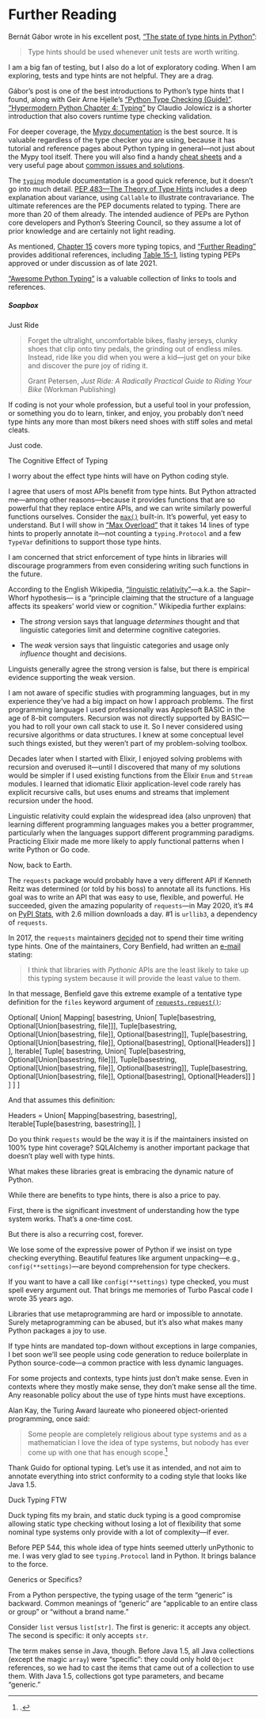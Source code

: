 # Further Reading

Bernát Gábor wrote in his excellent post, [“The state of type hints in Python”](https://fpy.li/8-41):

> Type hints should be used whenever unit tests are worth writing.

I am a big fan of testing, but I also do a lot of exploratory coding. When I am exploring, tests and type hints are not helpful. They are a drag.

Gábor’s post is one of the best introductions to Python’s type hints that I found, along with Geir Arne Hjelle’s [“Python Type Checking (Guide)”](https://fpy.li/8-42). [“Hypermodern Python Chapter 4: Typing”](https://fpy.li/8-43) by Claudio Jolowicz is a shorter introduction that also covers runtime type checking validation.

For deeper coverage, the [Mypy documentation](https://fpy.li/8-44) is the best source. It is valuable regardless of the type checker you are using, because it has tutorial and reference pages about Python typing in general—not just about the Mypy tool itself. There you will also find a handy [cheat sheets](https://fpy.li/8-45) and a very useful page about [common issues and solutions](https://fpy.li/8-46).

The [`typing`](https://fpy.li/typing) module documentation is a good quick reference, but it doesn’t go into much detail. [PEP 483—The Theory of Type Hints](https://fpy.li/pep483) includes a deep explanation about variance, using `Callable` to illustrate contravariance. The ultimate references are the PEP documents related to typing. There are more than 20 of them already. The intended audience of PEPs are Python core developers and Python’s Steering Council, so they assume a lot of prior knowledge and are certainly not light reading.

As mentioned, [Chapter 15](ch15.html#more_types_ch) covers more typing topics, and [“Further Reading”](ch15.html#more_type_hints_further_sec) provides additional references, including [Table 15-1](ch15.html#typing_peps_tbl), listing typing PEPs approved or under discussion as of late 2021.

[“Awesome Python Typing”](https://fpy.li/8-47) is a valuable collection of links to tools and references.

##### Soapbox

Just Ride

> Forget the ultralight, uncomfortable bikes, flashy jerseys, clunky shoes that clip onto tiny pedals, the grinding out of endless miles. Instead, ride like you did when you were a kid—just get on your bike and discover the pure joy of riding it.
> 
> Grant Petersen, _Just Ride: A Radically Practical Guide to Riding Your Bike_ (Workman Publishing)

If coding is not your whole profession, but a useful tool in your profession, or something you do to learn, tinker, and enjoy, you probably don’t need type hints any more than most bikers need shoes with stiff soles and metal cleats.

Just code.

The Cognitive Effect of Typing

I worry about the effect type hints will have on Python coding style.

I agree that users of most APIs benefit from type hints. But Python attracted me—among other reasons—because it provides functions that are so powerful that they replace entire APIs, and we can write similarly powerful functions ourselves. Consider the [`max()`](https://fpy.li/8-48) built-in. It’s powerful, yet easy to understand. But I will show in [“Max Overload”](ch15.html#max_overload_sec) that it takes 14 lines of type hints to properly annotate it—not counting a `typing.Protocol` and a few `TypeVar` definitions to support those type hints.

I am concerned that strict enforcement of type hints in libraries will discourage programmers from even considering writing such functions in the future.

According to the English Wikipedia, [“linguistic relativity”](https://fpy.li/8-49)—a.k.a. the Sapir–Whorf hypothesis— is a “principle claiming that the structure of a language affects its speakers’ world view or cognition.” Wikipedia further explains:

- The _strong_ version says that language _determines_ thought and that linguistic categories limit and determine cognitive categories.
    
- The _weak_ version says that linguistic categories and usage only _influence_ thought and decisions.
    

Linguists generally agree the strong version is false, but there is empirical evidence supporting the weak version.

I am not aware of specific studies with programming languages, but in my experience they’ve had a big impact on how I approach problems. The first programming language I used professionally was Applesoft BASIC in the age of 8-bit computers. Recursion was not directly supported by BASIC—you had to roll your own call stack to use it. So I never considered using recursive algorithms or data structures. I knew at some conceptual level such things existed, but they weren’t part of my problem-solving toolbox.

Decades later when I started with Elixir, I enjoyed solving problems with recursion and overused it—until I discovered that many of my solutions would be simpler if I used existing functions from the Elixir `Enum` and `Stream` modules. I learned that idiomatic Elixir application-level code rarely has explicit recursive calls, but uses enums and streams that implement recursion under the hood.

Linguistic relativity could explain the widespread idea (also unproven) that learning different programming languages makes you a better programmer, particularly when the languages support different programming paradigms. Practicing Elixir made me more likely to apply functional patterns when I write Python or Go code.

Now, back to Earth.

The `requests` package would probably have a very different API if Kenneth Reitz was determined (or told by his boss) to annotate all its functions. His goal was to write an API that was easy to use, flexible, and powerful. He succeeded, given the amazing popularity of `requests`—in May 2020, it’s #4 on [PyPI Stats](https://fpy.li/8-50), with 2.6 million downloads a day. #1 is `urllib3`, a dependency of `requests`.

In 2017, the `requests` maintainers [decided](https://fpy.li/8-51) not to spend their time writing type hints. One of the maintainers, Cory Benfield, had written an [e-mail](https://fpy.li/8-52) stating:

> I think that libraries with _Pythonic_ APIs are the least likely to take up this typing system because it will provide the least value to them.

In that message, Benfield gave this extreme example of a tentative type definition for the `files` keyword argument of [`requests.request()`](https://fpy.li/8-53):

Optional[
  Union[
    Mapping[
      basestring,
      Union[
        Tuple[basestring, Optional[Union[basestring, file]]],
        Tuple[basestring, Optional[Union[basestring, file]],
              Optional[basestring]],
        Tuple[basestring, Optional[Union[basestring, file]],
              Optional[basestring], Optional[Headers]]
      ]
    ],
    Iterable[
      Tuple[
        basestring,
        Union[
          Tuple[basestring, Optional[Union[basestring, file]]],
          Tuple[basestring, Optional[Union[basestring, file]],
                Optional[basestring]],
          Tuple[basestring, Optional[Union[basestring, file]],
                Optional[basestring], Optional[Headers]]
      ]
    ]
  ]
]

And that assumes this definition:

Headers = Union[
  Mapping[basestring, basestring],
  Iterable[Tuple[basestring, basestring]],
]

Do you think `requests` would be the way it is if the maintainers insisted on 100% type hint coverage? SQLAlchemy is another important package that doesn’t play well with type hints.

What makes these libraries great is embracing the dynamic nature of Python.

While there are benefits to type hints, there is also a price to pay.

First, there is the significant investment of understanding how the type system works. That’s a one-time cost.

But there is also a recurring cost, forever.

We lose some of the expressive power of Python if we insist on type checking everything. Beautiful features like argument unpacking—e.g., `config(**settings)`—are beyond comprehension for type checkers.

If you want to have a call like `config(**settings)` type checked, you must spell every argument out. That brings me memories of Turbo Pascal code I wrote 35 years ago.

Libraries that use metaprogramming are hard or impossible to annotate. Surely metaprogramming can be abused, but it’s also what makes many Python packages a joy to use.

If type hints are mandated top-down without exceptions in large companies, I bet soon we’ll see people using code generation to reduce boilerplate in Python source-code—a common practice with less dynamic languages.

For some projects and contexts, type hints just don’t make sense. Even in contexts where they mostly make sense, they don’t make sense all the time. Any reasonable policy about the use of type hints must have exceptions.

Alan Kay, the Turing Award laureate who pioneered object-oriented programming, once said:

> Some people are completely religious about type systems and as a mathematician I love the idea of type systems, but nobody has ever come up with one that has enough scope.[^21]

Thank Guido for optional typing. Let’s use it as intended, and not aim to annotate everything into strict conformity to a coding style that looks like Java 1.5.

Duck Typing FTW

Duck typing fits my brain, and static duck typing is a good compromise allowing static type checking without losing a lot of flexibility that some nominal type systems only provide with a lot of complexity—if ever.

Before PEP 544, this whole idea of type hints seemed utterly unPythonic to me. I was very glad to see `typing.Protocol` land in Python. It brings balance to the force.

Generics or Specifics?

From a Python perspective, the typing usage of the term “generic” is backward. Common meanings of “generic” are “applicable to an entire class or group” or “without a brand name.”

Consider `list` versus `list[str]`. The first is generic: it accepts any object. The second is specific: it only accepts `str`.

The term makes sense in Java, though. Before Java 1.5, all Java collections (except the magic `array`) were “specific”: they could only hold `Object` references, so we had to cast the items that came out of a collection to use them. With Java 1.5, collections got type parameters, and became “generic.”

[^1]: , “Rationale and Goals”; bold emphasis retained from the original.

[^2]:  A just-in-time compiler like the one in PyPy has much better data than type hints: it monitors the Python program as it runs, detects the concrete types in use, and generates optimized machine code for those concrete types.

[^3]: .

[^4]: .

[^5]: .

[^6]:  Inheritance is often overused and hard to justify in examples that are realistic yet simple, so please accept this animal example as a quick illustration of subtyping.

[^7]: .

[^8]:  == 1`. But the type system currently can’t express this constraint.

[^9]:  In ABC—the language that most influenced the initial design of Python—each list was constrained to accept values of a single type: the type of the first item you put into it.

[^10]:  into subsections, under the supervision of Guido van Rossum.

[^11]:  for all the gory details.

[^12]: ` is `True`, despite the fact that `dict` is implemented in C and does not inherit anything from `abc.MutableMapping`, but only from `object`.

[^13]:  module.

[^14]:  as of May 26, 2020.

[^15]:  How wonderful it is to open an interactive console and rely on duck typing to explore language features like I just did. I badly miss this kind of exploration when I use languages that don’t support it.

[^16]: .

[^17]:  I don’t know who invented the term _static duck typing_, but it became more popular with the Go language, which has interface semantics that are more like Python’s protocols than the nominal interfaces of Java.

[^18]:  REPL stands for Read-Eval-Print-Loop, the basic behavior of interactive interpreters.

[^19]: .

[^20]: . I did some light editing for clarity.

[^21]: .
